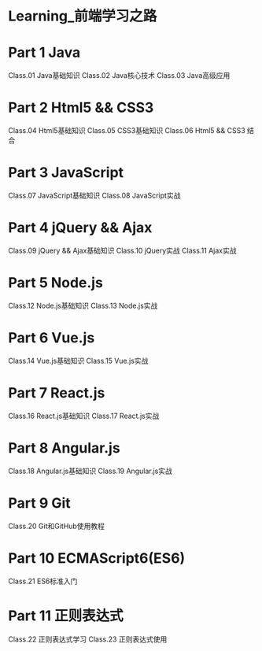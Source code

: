 # Learning_前端学习之路

# Part 1 Java
Class.01 Java基础知识
Class.02 Java核心技术
Class.03 Java高级应用

# Part 2 Html5 && CSS3
Class.04 Html5基础知识
Class.05 CSS3基础知识
Class.06 Html5 && CSS3 结合

# Part 3 JavaScript
Class.07 JavaScript基础知识
Class.08 JavaScript实战

# Part 4 jQuery && Ajax
Class.09 jQuery && Ajax基础知识
Class.10 jQuery实战
Class.11 Ajax实战

# Part 5 Node.js
Class.12 Node.js基础知识
Class.13 Node.js实战

# Part 6 Vue.js
Class.14 Vue.js基础知识
Class.15 Vue.js实战

# Part 7 React.js
Class.16 React.js基础知识
Class.17 React.js实战

# Part 8 Angular.js
Class.18 Angular.js基础知识
Class.19 Angular.js实战

# Part 9 Git
Class.20 Git和GitHub使用教程

# Part 10 ECMAScript6(ES6)
Class.21 ES6标准入门

# Part 11 正则表达式
Class.22 正则表达式学习
Class.23 正则表达式使用
